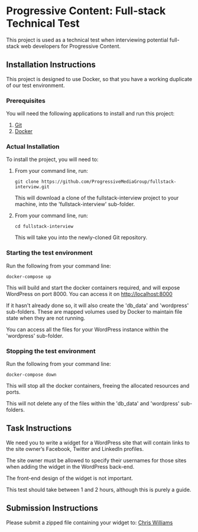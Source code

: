 # Progressive Content: Full-stack Technical Test
This project is used as a technical test when interviewing potential full-stack web developers for Progressive Content.

## Installation Instructions
This project is designed to use Docker, so that you have a working duplicate of our test environment.

### Prerequisites
You will need the following applications to install and run this project:

1. [Git](https://git-scm.com/downloads)
2. [Docker](https://www.docker.com/get-docker)

### Actual Installation
To install the project, you will need to:

1. From your command line, run:

   ```git clone https://github.com/ProgressiveMediaGroup/fullstack-interview.git```

   This will download a clone of the fullstack-interview project to your machine, into the 'fullstack-interview' sub-folder.


2. From your command line, run:

   ```cd fullstack-interview```

   This will take you into the newly-cloned Git repository.

### Starting the test environment
Run the following from your command line:

```docker-compose up```

This will build and start the docker containers required, and will expose WordPress on port 8000. You can access it on [http://localhost:8000](http://localhost:8000)

If it hasn't already done so, it will also create the 'db_data' and 'wordpress' sub-folders. These are mapped volumes used by Docker to maintain file state when they are not running.

You can access all the files for your WordPress instance within the 'wordpress' sub-folder.

### Stopping the test environment
Run the following from your command line:

```docker-compose down```

This will stop all the docker containers, freeing the allocated resources and ports.

This will not delete any of the files within the 'db_data' and 'wordpress' sub-folders.

## Task Instructions
We need you to write a widget for a WordPress site that will contain links to the site owner’s Facebook, Twitter and LinkedIn profiles.

The site owner must be allowed to specify their usernames for those sites when adding the widget in the WordPress back-end.

The front-end design of the widget is not important.

This test should take between 1 and 2 hours, although this is purely a guide.

## Submission Instructions
Please submit a zipped file containing your widget to: [Chris Williams](christopher.williams@progressivecontent.com)

